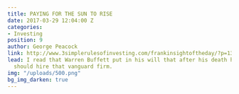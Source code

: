 ```yaml
---
title: PAYING FOR THE SUN TO RISE
date: 2017-03-29 12:04:00 Z
categories:
- Investing
position: 9
author: George Peacock
link: http://www.3simplerulesofinvesting.com/frankinsightoftheday/?p=1327
lead: I read that Warren Buffett put in his will that after his death his trustees
  should hire that vanguard firm.
img: "/uploads/500.png"
bg_img_darken: true
---
```


